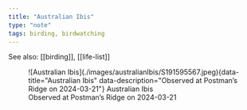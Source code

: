 ```yaml
---
title: "Australian Ibis"
type: "note"
tags: birding, birdwatching
---
```


See also: [[birding]], [[life-list]]


<figure markdown id="1">
  ![Australian Ibis](./images/australianIbis/S191595567.jpeg){data-title="Australian Ibis" data-description="Observed at Postman’s Ridge on 2024-03-21"}
  <caption>Australian Ibis<br />Observed at Postman’s Ridge on 2024-03-21</caption>
</figure>
